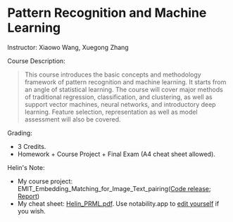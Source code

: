 # Pattern Recognition and Machine Learning

Instructor: Xiaowo Wang, Xuegong Zhang

Course Description:

> This course introduces the basic concepts and methodology framework of pattern recognition and machine learning. It starts from an angle of statistical learning. The course will cover major methods of traditional regression, classification, and clustering, as well as support vector machines, neural networks, and introductory deep learning. Feature selection, representation as well as model assessment will also be covered.

Grading:

- 3 Credits.
- Homework + Course Project + Final Exam (A4 cheat sheet allowed).

Helin's Note:

- My course project: EMIT_Embedding_Matching_for_Image_Text_pairing([Code release](https://github.com/HelinXu/EMIT);  [Report](https://github.com/HelinXu/EMIT/blob/main/EMIT_Embedding_Matching_for_Image_Text_pairing.pdf))
- My cheat sheet: [Helin_PRML.pdf](./Helin_PRML.pdf). Use notability.app to [edit yourself](./Helin_PRML_notability.note) if you wish.